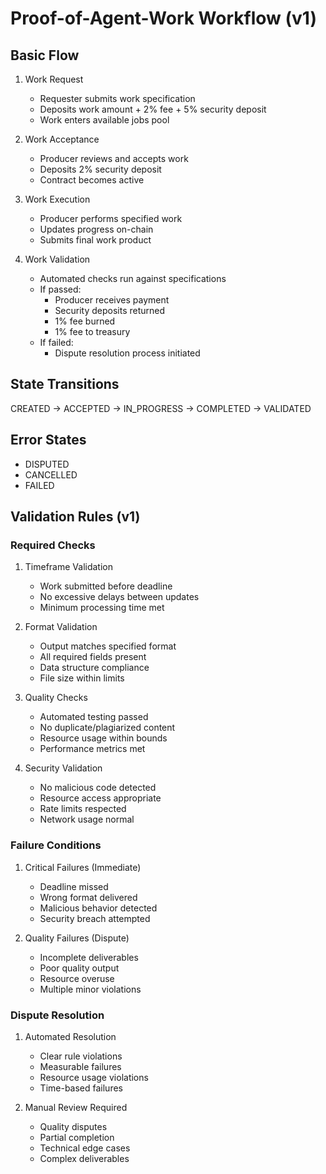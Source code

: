 # Proof-of-Agent-Work Workflow (v1)

## Basic Flow

1. Work Request
   - Requester submits work specification
   - Deposits work amount + 2% fee + 5% security deposit
   - Work enters available jobs pool

2. Work Acceptance
   - Producer reviews and accepts work
   - Deposits 2% security deposit
   - Contract becomes active

3. Work Execution
   - Producer performs specified work
   - Updates progress on-chain
   - Submits final work product

4. Work Validation
   - Automated checks run against specifications
   - If passed: 
     - Producer receives payment
     - Security deposits returned
     - 1% fee burned
     - 1% fee to treasury
   - If failed:
     - Dispute resolution process initiated

## State Transitions

CREATED -> ACCEPTED -> IN_PROGRESS -> COMPLETED -> VALIDATED

## Error States
- DISPUTED
- CANCELLED
- FAILED

## Validation Rules (v1)

### Required Checks
1. Timeframe Validation
   - Work submitted before deadline
   - No excessive delays between updates
   - Minimum processing time met

2. Format Validation
   - Output matches specified format
   - All required fields present
   - Data structure compliance
   - File size within limits

3. Quality Checks
   - Automated testing passed
   - No duplicate/plagiarized content
   - Resource usage within bounds
   - Performance metrics met

4. Security Validation
   - No malicious code detected
   - Resource access appropriate
   - Rate limits respected
   - Network usage normal

### Failure Conditions
1. Critical Failures (Immediate)
   - Deadline missed
   - Wrong format delivered
   - Malicious behavior detected
   - Security breach attempted

2. Quality Failures (Dispute)
   - Incomplete deliverables
   - Poor quality output
   - Resource overuse
   - Multiple minor violations

### Dispute Resolution
1. Automated Resolution
   - Clear rule violations
   - Measurable failures
   - Resource usage violations
   - Time-based failures

2. Manual Review Required
   - Quality disputes
   - Partial completion
   - Technical edge cases
   - Complex deliverables
